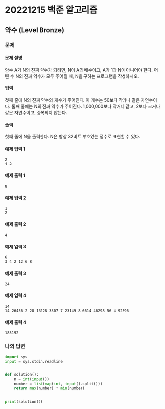 # 20221215 백준 알고리즘

## 약수 (Level Bronze)

### 문제
#### 문제 설명
양수 A가 N의 진짜 약수가 되려면, N이 A의 배수이고, A가 1과 N이 아니어야 한다. 어떤 수 N의 진짜 약수가 모두 주어질 때, N을 구하는 프로그램을 작성하시오.

#### 입력
첫째 줄에 N의 진짜 약수의 개수가 주어진다. 이 개수는 50보다 작거나 같은 자연수이다. 둘째 줄에는 N의 진짜 약수가 주어진다. 1,000,000보다 작거나 같고, 2보다 크거나 같은 자연수이고, 중복되지 않는다.

#### 출력
첫째 줄에 N을 출력한다. N은 항상 32비트 부호있는 정수로 표현할 수 있다.

#### 예제 입력 1
```
2
4 2
```

#### 예제 출력 1
```
8
```

#### 예제 입력 2
```
1
2
```

#### 예제 출력 2
```
4
```

#### 예제 입력 3
```
6
3 4 2 12 6 8
```

#### 예제 출력 3
```
24
```

#### 예제 입력 4
```
14
14 26456 2 28 13228 3307 7 23149 8 6614 46298 56 4 92596
```

#### 예제 출력 4
```
185192
```

### 나의 답변
```python
import sys
input = sys.stdin.readline


def solution():
    n = int(input())
    number = list(map(int, input().split()))
    return max(number) * min(number)


print(solution())
```